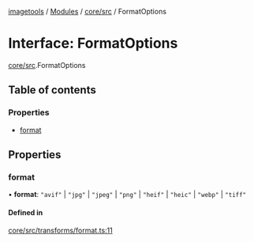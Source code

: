 [imagetools](../README.md) / [Modules](../modules.md) / [core/src](../modules/core_src.md) / FormatOptions

# Interface: FormatOptions

[core/src](../modules/core_src.md).FormatOptions

## Table of contents

### Properties

- [format](core_src.FormatOptions.md#format)

## Properties

### format

• **format**: ``"avif"`` \| ``"jpg"`` \| ``"jpeg"`` \| ``"png"`` \| ``"heif"`` \| ``"heic"`` \| ``"webp"`` \| ``"tiff"``

#### Defined in

[core/src/transforms/format.ts:11](https://github.com/JonasKruckenberg/imagetools/blob/4253c96/packages/core/src/transforms/format.ts#L11)
